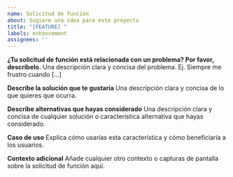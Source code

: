 ```yaml
---
name: Solicitud de función
about: Sugiere una idea para este proyecto
title: "[FEATURE] "
labels: enhancement
assignees: ''
---
```


**¿Tu solicitud de función está relacionada con un problema? Por favor, descríbelo.**
Una descripción clara y concisa del problema. Ej. Siempre me frustro cuando [...]

**Describe la solución que te gustaría**
Una descripción clara y concisa de lo que quieres que ocurra.

**Describe alternativas que hayas considerado**
Una descripción clara y concisa de cualquier solución o característica alternativa que hayas considerado.

**Caso de uso**
Explica cómo usarías esta característica y cómo beneficiaría a los usuarios.

**Contexto adicional**
Añade cualquier otro contexto o capturas de pantalla sobre la solicitud de función aquí.
